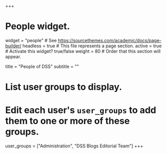+++
# People widget.
widget = "people"  # See https://sourcethemes.com/academic/docs/page-builder/
headless = true  # This file represents a page section.
active = true  # Activate this widget? true/false
weight = 80  # Order that this section will appear.

title = "People of DSS"
subtitle = ""

# List user groups to display.
#   Edit each user's `user_groups` to add them to one or more of these groups.
user_groups = ["Administration",
               "DSS Blogs Editorial Team"]
+++
